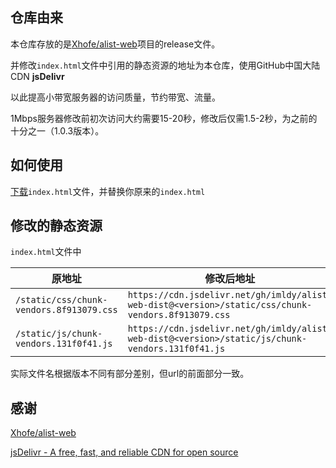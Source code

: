## 仓库由来

本仓库存放的是[Xhofe/alist-web](https://github.com/Xhofe/alist-web)项目的release文件。

并修改`index.html`文件中引用的静态资源的地址为本仓库，使用GitHub中国大陆CDN **jsDelivr**

以此提高小带宽服务器的访问质量，节约带宽、流量。

1Mbps服务器修改前初次访问大约需要15-20秒，修改后仅需1.5-2秒，为之前的十分之一（1.0.3版本）。

## 如何使用

[下载](https://cdn.jsdelivr.net/gh/imldy/alist-web-dist@main/index.html)`index.html`文件，并替换你原来的`index.html`

## 修改的静态资源

`index.html`文件中

| 原地址                                   | 修改后地址                                                   |
| ---------------------------------------- | ------------------------------------------------------------ |
| `/static/css/chunk-vendors.8f913079.css` | `https://cdn.jsdelivr.net/gh/imldy/alist-web-dist@<version>/static/css/chunk-vendors.8f913079.css` |
| `/static/js/chunk-vendors.131f0f41.js`   | `https://cdn.jsdelivr.net/gh/imldy/alist-web-dist@<version>/static/js/chunk-vendors.131f0f41.js` |

实际文件名根据版本不同有部分差别，但url的前面部分一致。

## 感谢

[Xhofe/alist-web](https://github.com/Xhofe/alist-web)

[jsDelivr - A free, fast, and reliable CDN for open source](https://www.jsdelivr.com/)